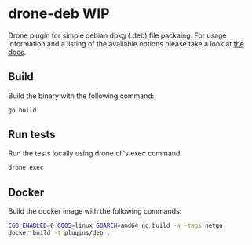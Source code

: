 # drone-deb WIP

Drone plugin for simple debian dpkg (.deb) file packaing. For usage information
and a listing of the available options please take a look at [the docs](DOCS.md).

## Build

Build the binary with the following command:

```sh
go build
```

## Run tests

Run the tests locally using drone cli's exec command:

```sh
drone exec
```

## Docker

Build the docker image with the following commands:

```sh
CGO_ENABLED=0 GOOS=linux GOARCH=amd64 go build -a -tags netgo
docker build -t plugins/deb .
```

